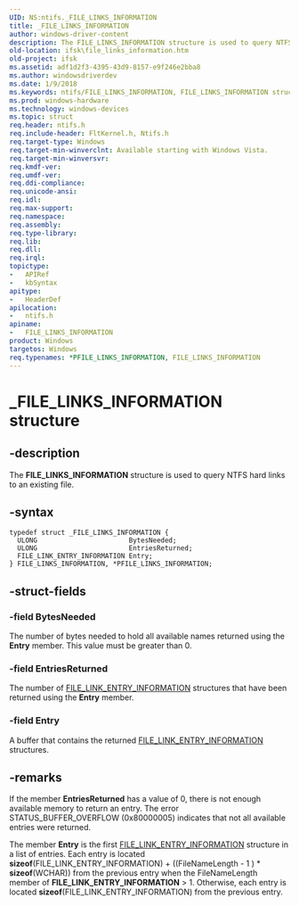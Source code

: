 ```yaml
---
UID: NS:ntifs._FILE_LINKS_INFORMATION
title: _FILE_LINKS_INFORMATION
author: windows-driver-content
description: The FILE_LINKS_INFORMATION structure is used to query NTFS hard links to an existing file.
old-location: ifsk\file_links_information.htm
old-project: ifsk
ms.assetid: adf1d2f3-4395-43d9-8157-e9f246e2bba8
ms.author: windowsdriverdev
ms.date: 1/9/2018
ms.keywords: ntifs/FILE_LINKS_INFORMATION, FILE_LINKS_INFORMATION structure [Installable File System Drivers], PFILE_LINKS_INFORMATION structure pointer [Installable File System Drivers], ifsk.file_links_information, FILE_LINKS_INFORMATION, PFILE_LINKS_INFORMATION, _FILE_LINKS_INFORMATION, ntifs/PFILE_LINKS_INFORMATION, *PFILE_LINKS_INFORMATION
ms.prod: windows-hardware
ms.technology: windows-devices
ms.topic: struct
req.header: ntifs.h
req.include-header: FltKernel.h, Ntifs.h
req.target-type: Windows
req.target-min-winverclnt: Available starting with Windows Vista.
req.target-min-winversvr: 
req.kmdf-ver: 
req.umdf-ver: 
req.ddi-compliance: 
req.unicode-ansi: 
req.idl: 
req.max-support: 
req.namespace: 
req.assembly: 
req.type-library: 
req.lib: 
req.dll: 
req.irql: 
topictype: 
-	APIRef
-	kbSyntax
apitype: 
-	HeaderDef
apilocation: 
-	ntifs.h
apiname: 
-	FILE_LINKS_INFORMATION
product: Windows
targetos: Windows
req.typenames: *PFILE_LINKS_INFORMATION, FILE_LINKS_INFORMATION
---
```


# _FILE_LINKS_INFORMATION structure


## -description


The <b>FILE_LINKS_INFORMATION</b> structure is used to query NTFS hard links to an existing file.


## -syntax


````
typedef struct _FILE_LINKS_INFORMATION {
  ULONG                       BytesNeeded;
  ULONG                       EntriesReturned;
  FILE_LINK_ENTRY_INFORMATION Entry;
} FILE_LINKS_INFORMATION, *PFILE_LINKS_INFORMATION;
````


## -struct-fields




### -field BytesNeeded

The number of bytes needed to hold all available names returned using the <b>Entry</b> member. This value must be greater than 0.


### -field EntriesReturned

The number of <a href="..\ntifs\ns-ntifs-_file_link_entry_information.md">FILE_LINK_ENTRY_INFORMATION</a> structures that have been returned using the <b>Entry</b> member. 


### -field Entry

A buffer that contains the returned <a href="..\ntifs\ns-ntifs-_file_link_entry_information.md">FILE_LINK_ENTRY_INFORMATION</a> structures. 


## -remarks


If the member <b>EntriesReturned</b> has a value of 0, there is not enough available memory to return an entry. The error STATUS_BUFFER_OVERFLOW (0x80000005) indicates that not all available entries were returned.

The member <b>Entry</b> is the first <a href="..\ntifs\ns-ntifs-_file_link_entry_information.md">FILE_LINK_ENTRY_INFORMATION</a> structure in a list of entries. Each entry is located <b>sizeof</b>(FILE_LINK_ENTRY_INFORMATION) + ((FileNameLength - 1 ) * <b>sizeof</b>(WCHAR)) from the previous entry when the FileNameLength member of <b>FILE_LINK_ENTRY_INFORMATION</b> &gt; 1. Otherwise, each entry is located <b>sizeof</b>(FILE_LINK_ENTRY_INFORMATION) from the previous entry.


